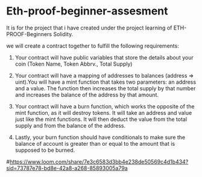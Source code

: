 # Eth-proof-beginner-assesment
It is for the project that i have created under the project learning of ETH-PROOF-Beginners Solidity.

we will create a contract together to fulfill the following requirements:

1. Your contract will have public variables that store the details about your coin (Token Name, Token Abbrv., Total Supply)

2. Your contract will have a mapping of addresses to balances (address => uint).You will have a mint function that takes two parameters: an address and a value. The function then increases the total supply by that number and increases the balance of the address by that amount.

3. Your contract will have a burn function, which works the opposite of the mint function, as it will destroy tokens. It will take an address and value just like the mint functions. It will then deduct the value from the total supply and from the balance of the address.
  
4. Lastly, your burn function should have conditionals to make sure the balance of account is greater than or equal to the amount that is supposed to be burned.

#https://www.loom.com/share/7e3c6583d3bb4e238de50569c4d1b434?sid=73787e78-bd8e-42a8-a268-85893005a79a
